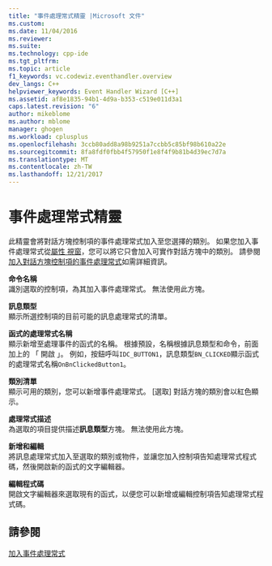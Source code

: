 ```yaml
---
title: "事件處理常式精靈 |Microsoft 文件"
ms.custom: 
ms.date: 11/04/2016
ms.reviewer: 
ms.suite: 
ms.technology: cpp-ide
ms.tgt_pltfrm: 
ms.topic: article
f1_keywords: vc.codewiz.eventhandler.overview
dev_langs: C++
helpviewer_keywords: Event Handler Wizard [C++]
ms.assetid: af8e1835-94b1-4d9a-b353-c519e011d3a1
caps.latest.revision: "6"
author: mikeblome
ms.author: mblome
manager: ghogen
ms.workload: cplusplus
ms.openlocfilehash: 3ccb80add8a98b9251a7ccbb5c85bf98b610a22e
ms.sourcegitcommit: 8fa8fdf0fbb4f57950f1e8f4f9b81b4d39ec7d7a
ms.translationtype: MT
ms.contentlocale: zh-TW
ms.lasthandoff: 12/21/2017
---
```

# <a name="event-handler-wizard"></a>事件處理常式精靈
此精靈會將對話方塊控制項的事件處理常式加入至您選擇的類別。 如果您加入事件處理常式從[屬性 視窗](/visualstudio/ide/reference/properties-window)，您可以將它只會加入可實作對話方塊中的類別。 請參閱[加入對話方塊控制項的事件處理常式](../windows/adding-event-handlers-for-dialog-box-controls.md)如需詳細資訊。  
  
 **命令名稱**  
 識別選取的控制項，為其加入事件處理常式。 無法使用此方塊。  
  
 **訊息類型**  
 顯示所選控制項的目前可能的訊息處理常式的清單。  
  
 **函式的處理常式名稱**  
 顯示新增至處理事件的函式的名稱。 根據預設，名稱根據訊息類型和命令，前面加上的 「 開啟 」。 例如，按鈕呼叫`IDC_BUTTON1`，訊息類型`BN_CLICKED`顯示函式的處理常式名稱`OnBnClickedButton1`。  
  
 **類別清單**  
 顯示可用的類別，您可以新增事件處理常式。 [選取] 對話方塊的類別會以紅色顯示。  
  
 **處理常式描述**  
 為選取的項目提供描述**訊息類型**方塊。 無法使用此方塊。  
  
 **新增和編輯**  
 將訊息處理常式加入至選取的類別或物件，並讓您加入控制項告知處理常式程式碼，然後開啟新的函式的文字編輯器。  
  
 **編輯程式碼**  
 開啟文字編輯器來選取現有的函式，以便您可以新增或編輯控制項告知處理常式程式碼。  
  
## <a name="see-also"></a>請參閱  
 [加入事件處理常式](../ide/adding-an-event-handler-visual-cpp.md)